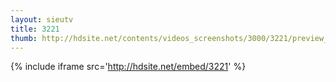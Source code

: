 ```yaml
---
layout: sieutv
title: 3221
thumb: http://hdsite.net/contents/videos_screenshots/3000/3221/preview_360p.mp4.jpg
---
```

{% include iframe src='http://hdsite.net/embed/3221' %}
 
